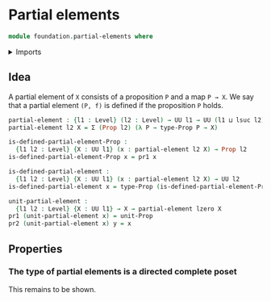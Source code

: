 # Partial elements

```agda
module foundation.partial-elements where
```

<details><summary>Imports</summary>

```agda
open import foundation.dependent-pair-types
open import foundation.unit-type
open import foundation.universe-levels

open import foundation-core.propositions
```

</details>

## Idea

A partial element of `X` consists of a proposition `P` and a map `P → X`. We say
that a partial element `(P, f)` is defined if the proposition `P` holds.

```agda
partial-element : {l1 : Level} (l2 : Level) → UU l1 → UU (l1 ⊔ lsuc l2)
partial-element l2 X = Σ (Prop l2) (λ P → type-Prop P → X)

is-defined-partial-element-Prop :
  {l1 l2 : Level} {X : UU l1} (x : partial-element l2 X) → Prop l2
is-defined-partial-element-Prop x = pr1 x

is-defined-partial-element :
  {l1 l2 : Level} {X : UU l1} (x : partial-element l2 X) → UU l2
is-defined-partial-element x = type-Prop (is-defined-partial-element-Prop x)

unit-partial-element :
  {l1 l2 : Level} {X : UU l1} → X → partial-element lzero X
pr1 (unit-partial-element x) = unit-Prop
pr2 (unit-partial-element x) y = x
```

## Properties

### The type of partial elements is a directed complete poset

This remains to be shown.
